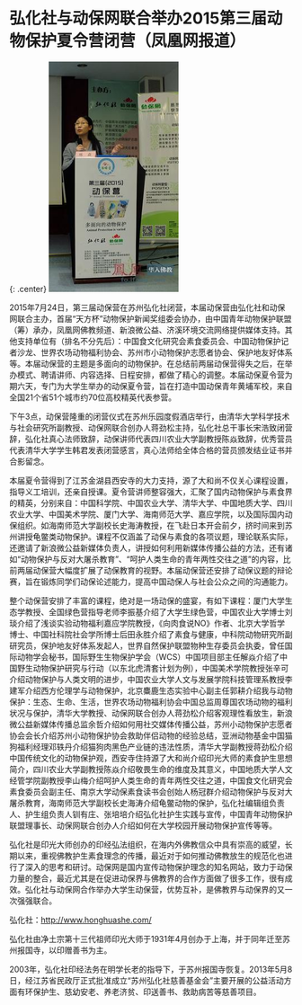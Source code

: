 # 弘化社与动保网联合举办2015第三届动物保护夏令营闭营（凤凰网报道）

{: .center}
![alt text](../images/talk.jpg)

2015年7月24日，第三届动保营在苏州弘化社闭营，本届动保营由弘化社和动保网联合主办，首届“天方杯”动物保护新闻奖组委会协办，由中国青年动物保护联盟（筹）承办，凤凰网佛教频道、新浪微公益、济溪环境交流网络提供媒体支持。其他支持单位有（排名不分先后）：中国食文化研究会素食委员会、中国动物保护记者沙龙、世界农场动物福利协会、苏州市小动物保护志愿者协会、保护地友好体系等。本届动保营的主题是多面向的动物保护。在总结前两届动保营得失之后，在举办模式、聘请讲师、内容选择、日程安排，都做了精心的调整。本届动保夏令营为期六天，专门为大学生举办的动保夏令营，旨在打造中国动保青年黄埔军校，来自全国21个省51个城市约70位高校精英代表参营。

下午3点，动保营隆重的闭营仪式在苏州乐园度假酒店举行，由清华大学科学技术与社会研究所副教授、动保网联合创办人蒋劲松主持，弘化社总干事长宋浩致闭营辞，弘化社真心法师致辞，动保讲师代表四川农业大学副教授陈焱致辞，优秀营员代表清华大学学生韩君发表闭营感言，真心法师给全体合格的营员颁发结业证书并合影留念。

本届夏令营得到了江苏金湖县西安寺的大力支持，源了大和尚不仅关心课程设置，指导义工培训，还亲自授课。夏令营讲师整容强大，汇聚了国内动物保护与素食界的精英，分别来自：中国科学院、中国农业大学、清华大学、中国地质大学、四川农业大学、中国美术学院、厦门大学、海南师范大学、嘉应学院，以及国际国内动保组织。如海南师范大学副校长史海涛教授，在飞赴日本开会前夕，挤时间来到苏州讲授龟鳖类动物保护。课程不仅涵盖了动保与素食的各项议题，理论联系实际，还邀请了新浪微公益新媒体负责人，讲授如何利用新媒体传播公益的方法，还有诸如“动物保护与反对大屠杀教育”、“呵护人类生命的青年两性交往之道”的内容，比前两届动保营大幅度扩展了动保教育的视野。本届动保营还安排了动保议题的辩论赛，旨在锻炼同学们动保论述能力，提高中国动保人与社会公众之间的沟通能力。

整个动保营安排了丰富的课程，绝对是一场动保的盛宴，有如下课程：厦门大学生态学教授、全国绿色营指导老师李振基介绍了大学生绿色营，中国农业大学博士刘琰介绍了浅谈实验动物福利嘉应学院教授，《向肉食说NO》作者、北京大学哲学博士、中国社科院社会学所博士后田永胜介绍了素食与健康，中科院动物研究所副研究员，保护地友好体系发起人，世界自然保护联盟物种生存委员会执委，曾任国际动物学会秘书，国际野生生物保护学会（WCS）中国项目部主任解焱介绍了中国野生动物保护研究与行动（以东北虎清套计划为例），中国美术学院教授张辛可介绍动物保护与人类文明的进步，中国农业大学人文与发展学院科技管理系教授李建军介绍西方伦理学与动物保护，北京麋鹿生态实验中心副主任郭耕介绍我与动物保护：生态、生命、生活，世界农场动物福利协会中国总监周尊国农场动物的福利状况与保护，清华大学教授、动保网联合创办人蒋劲松介绍客观理性看放生，新浪微公益新媒体传播总监余哲介绍如何用社交媒体传播公益，苏州小动物保护志愿者协会会长介绍苏州小动物保护协会救助伴侣动物的经验总结，亚洲动物基金中国猫狗福利经理邓轶丹介绍猫狗肉黑色产业链的违法性质，清华大学副教授蒋劲松介绍中国传统文化的动物保护观，西安寺住持源了大和尚介绍印光大师的素食护生思想简介，四川农业大学副教授陈焱介绍敬畏生命的维度及其意义，中国地质大学人文经管学院副教授李山梅介绍呵护人类生命的青年两性交往之道，中国食文化研究会素食委员会副主任、南京大学动保素食读书会创始人杨冠群介绍动物保护与反对大屠杀教育，海南师范大学副校长史海涛介绍龟鳖动物的保护，弘化社编辑组负责人、护生组负责人钏有庄、张培培介绍弘化社护生实践与宣传，中国青年动物保护联盟理事长、动保网联合创办人介绍如何在大学校园开展动物保护宣传等等。

弘化社是印光大师创办的印经弘法组织，在海内外佛教信众中具有崇高的威望，长期以来，重视佛教护生素食理念的传播，最近对于如何推动佛教放生的规范化也进行了深入的思考和研讨。动保网是国内宣传动物保护理念的知名网站，致力于动保力量的整合，最近尤其是在促进动保界与佛教界的合作方面做了很多工作，很有成效。弘化社与动保网合作举办大学生动保营，优势互补，是佛教界与动保界的又一次强强联合。

弘化社：http://www.honghuashe.com/

弘化社由净土宗第十三代祖师印光大师于1931年4月创办于上海，并于同年迁至苏州报国寺，以印赠善书为主。

2003年，弘化社印经法务在明学长老的指导下，于苏州报国寺恢复。2013年5月8日，经江苏省民政厅正式批准成立“苏州弘化社慈善基金会”主要开展的公益活动方面有环保护生、慈幼安老、养老济贫、印送善书、救助病苦等慈善项目。

